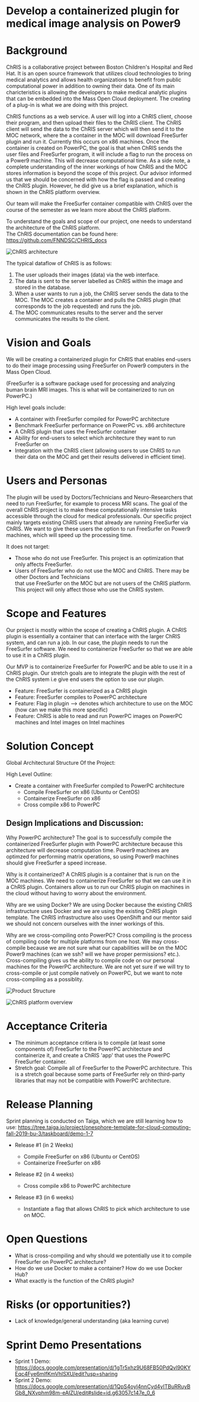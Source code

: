 # Develop a containerized plugin for medical image analysis on Power9

# Background
ChRIS is a collaborative project between Boston Children's Hospital and Red Hat. It is an open source framework that utilizes cloud technologies to bring medical analytics and allows health organizations to benefit from public computational power in addition to owning their data. One of its main charicteristics is allowing the developers to make medical analytic plugins that can be embedded into the Mass Open Cloud deployment. The creating of a plug-in is what we are doing with this project.

ChRIS functions as a web service. A user will log into a ChRIS client, choose their program, and then upload their files to the ChRIS client. The ChRIS client will send the data to the ChRIS server which will then send it to the MOC network, where the a container in the MOC will download FreeSurfer plugin and run it. Currently this occurs on x86 machines. Once the container is created on PowerPC, the goal is that when ChRIS sends the user files and FreeSurfer program, it will include a flag to run the process on a Power9 machine. This will decrease computational time. As a side note, a complete understanding of the inner workings of how ChRIS and the MOC stores information is beyond the scope of this project. Our advisor informed us that we should be concerned with how the flag is passed and creating the ChRIS plugin. However, he did give us a brief explanation, which is shown in the ChRIS platform overview.

Our team will make the FreeSurfer container compatible with ChRIS over the course of the semester as we learn more about the ChRIS platform.

To understand the goals and scope of our project, one needs to understand the architecture of the ChRIS platform.  
The ChRIS documentation can be found here: https://github.com/FNNDSC/CHRIS_docs

![ChRIS architecture](https://github.com/FNNDSC/CHRIS_docs/raw/master/chris_architecture_overview.png)

The typical dataflow of ChRIS is as follows:  
1. The user uploads their images (data) via the web interface.
2. The data is sent to the server labelled as ChRIS within the image and stored in the database.
3. When a user wants to run a job, the ChRIS server sends the data to the MOC. The MOC creates a container and pulls the ChRIS plugin (that corresponds to the job requested) and runs the job.
4. The MOC communicates results to the server and the server communicates the results to the client.

# Vision and Goals
We will be creating a containerized plugin for ChRIS that enables end-users to do their image processing using FreeSurfer on Power9 computers in the Mass Open Cloud.

(FreeSurfer is a software package used for processing and analyzing buman brain MRI images. This is what will be containerized to run on PowerPC.)

High level goals include:
* A container with FreeSurfer compiled for PowerPC architecture
* Benchmark FreeSurfer performance on PowerPC vs. x86 architecture
* A ChRIS plugin that uses the FreeSurfer container
* Ability for end-users to select which architecture they want to run FreeSurfer on
* Integration with the ChRIS client (allowing users to use ChRIS to run their data on the MOC and
  get their results delivered in efficient time).


# Users and Personas
The plugin will be used by Doctors/Technicians and Neuro-Researchers that need to run FreeSurfer, for example to process MRI scans. The goal of the overall ChRIS project is to make these computationally intensive tasks accessible through the cloud for medical professionals. Our specific project mainly targets existing ChRIS users that already are running FreeSurfer via ChRIS. We want to give these users the option to run FreeSurfer on Power9 machines, which will speed up the processing time.

It does not target:
* Those who do not use FreeSurfer. This project is an optimization that only affects FreeSurfer.
* Users of FreeSurfer who do not use the MOC and ChRIS. There may be other Doctors and Technicians      
  that use FreeSurfer on the MOC but are not users of the ChRIS platform. This project will only affect those who use the ChRIS system.

# Scope and Features
Our project is mostly within the scope of creating a ChRIS plugin. A ChRIS plugin is essentially a container that can interface with the larger ChRIS system, and can run a job. In our case, the plugin needs to run the FreeSurfer software. We need to containerize FreeSurfer so that we are able to use it in a ChRIS plugin. 

Our MVP is to containerize FreeSurfer for PowerPC and be able to use it in a ChRIS plugin.
Our stretch goals are to integrate the plugin with the rest of the ChRIS system i.e give end users the option to use our plugin.

* Feature: FreeSurfer is containerized as a ChRIS plugin
* Feature: FreeSurfer compiles to PowerPC architecture
* Feature: Flag in plugin --> denotes which architecture to use on the MOC (how can we make this more specific)
* Feature: ChRIS is able to read and run PowerPC images on PowerPC machines and Intel images on Intel machines

# Solution Concept

Global Architectural Structure Of the Project: 

High Level Outline:
* Create a container with FreeSurfer compiled to PowerPC architecture
  - Compile FreeSurfer on x86 (Ubuntu or CentOS)
  - Containerize FreeSurfer on x86
  - Cross compile x86 to PowerPC
  
## Design Implications and Discussion:

Why PowerPC architecture? The goal is to successfully compile the containerized FreeSurfer plugin with PowerPC architecture because this architecture will decrease computation time. Power9 machines are optimzed for performing matrix operations, so using Power9 machines should give FreeSurfer a speed increase.

Why is it containerized? A ChRIS plugin is a container that is run on the MOC machines. We need to containerize FreeSurfer so that we can use it in a ChRIS plugin. Containers allow us to run our ChRIS plugin on machines in the cloud without having to worry about the environment. 

Why are we using Docker? We are using Docker because the existing ChRIS infrastructure uses Docker and we are using the existing ChRIS plugin template. The ChRIS infrastructure also uses OpenShift and our mentor said we should not concern ourselves with the inner workings of this. 

Why are we cross-compiling onto PowerPC? Cross compiling is the process of compiling code for multiple platforms from one host. We may cross-compile because we are not sure what our capabilities will be on the MOC Power9 machines (can we ssh? will we have proper permissions? etc.). Cross-compiling gives us the ability to compile code on our personal machines for the PowerPC architecture. We are not yet sure if we will try to cross-compile or just compile natively on PowerPC, but we want to note cross-compiling as a possiblity.
 
![Product Structure](https://raw.githubusercontent.com/rschneid1/hello-world/master/images/Diagram.png)

![ChRIS platform overview](https://raw.githubusercontent.com/rschneid1/hello-world/master/images/Image%20from%20iOS.jpg)


# Acceptance Criteria
* The minimum acceptance critiera is to compile (at least some components of) FreeSurfer to the PowerPC architecture and containerize it, and create a ChRIS 'app' that uses the PowerPC FreeSurfer container.
* Stretch goal: Compile all of FreeSurfer to the PowerPC architecture. This is a stretch goal because some parts of FreeSurfer rely on third-party libraries that may not be compatible with PowerPC architecture.

# Release Planning
Sprint planning is conducted on Taiga, which we are still learning how to use: https://tree.taiga.io/project/onesphore-template-for-cloud-computing-fall-2019-bu-3/taskboard/demo-1-7
* Release #1 (in 2 Weeks)
  - Compile FreeSurfer on x86 (Ubuntu or CentOS)
  - Containerize FreeSurfer on x86
  
* Release #2 (in 4 weeks)
  - Cross compile x86 to PowerPC architecture
  
* Release #3 (in 6 weeks)
  - Instantiate a flag that allows ChRIS to pick which architecture to use on MOC.
  
# Open Questions
- What is cross-compiling and why should we potentially use it to compile FreeSurfer on PowerPC architecture?
- How do we use Docker to make a container? How do we use Docker Hub?
- What exactly is the function of the ChRIS plugin?

# Risks (or opportunities?)
- Lack of knowledge/general understanding (aka learning curve)

# Sprint Demo Presentations
- Sprint 1 Demo: https://docs.google.com/presentation/d/1gTr5xhz9U68FB50PdQvl90KYEqc4Fye6mlfKmVhlSXU/edit?usp=sharing
- Sprint 2 Demo: https://docs.google.com/presentation/d/1QpS4oyl4nnCyd4yITBuRRuyBGb8_NXvphm98m-eAIZU/edit#slide=id.g63057c147e_0_6
  
  
  

